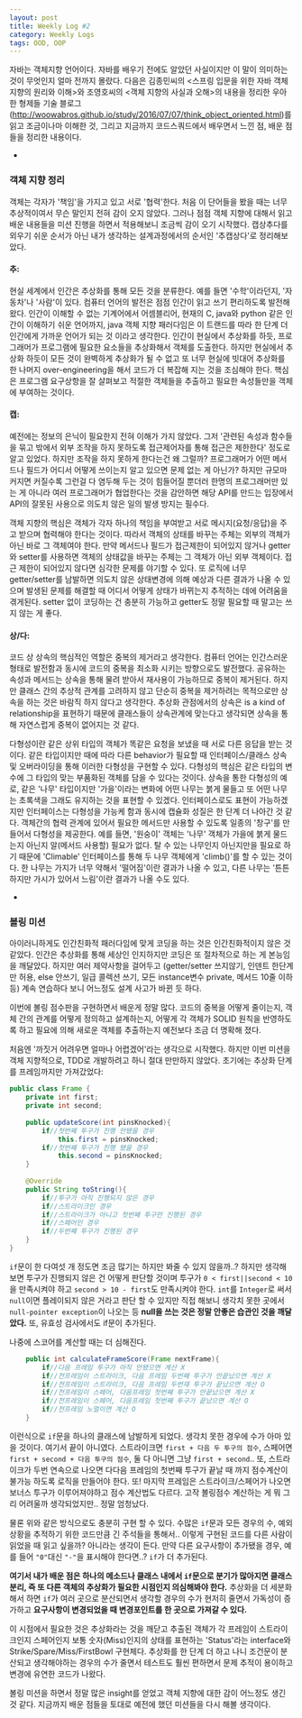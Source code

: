 ```yaml
---
layout: post
title: Weekly Log #2
category: Weekly Logs
tags: OOD, OOP
---
```


자바는 객체지향 언어이다. 자바를 배우기 전에도 알았던 사실이지만 이 말이 의미하는 것이 무엇인지 얼마 전까지 몰랐다. 다음은 김종민씨의 <스프링 입문을 위한 자바 객체 지향의 원리와 이해>와 조영호씨의 <객체 지향의 사실과 오해>의 내용을 정리한 우아한 형제들 기술 블로그 (http://woowabros.github.io/study/2016/07/07/think_object_oriented.html)를 읽고 조금이나마 이해한 것, 그리고 지금까지 코드스쿼드에서 배우면서 느낀 점, 배운 점들을 정리한 내용이다.

-
### 객체 지향 정리

객체는 각자가 '책임'을 가지고 있고 서로 '협력'한다. 처음 이 단어들을 봤을 때는 너무 추상적이여서 무슨 말인지 전혀 감이 오지 않았다. 그러나 점점 객체 지향에 대해서 읽고 배운 내용들을 미션 진행을 하면서 적용해보니 조금씩 감이 오기 시작했다. 캡상추다를 외우기 쉬운 순서가 아닌 내가 생각하는 설계과정에서의 순서인 '추캡상다'로 정리해보았다.

#### 추:
현실 세계에서 인간은 추상화를 통해 모든 것을 분류한다. 예를 들면 '수학'이라던지, '자동차'나 '사람'이 있다. 컴퓨터 언어의 발전은 점점 인간이 읽고 쓰기 편리하도록 발전해 왔다. 인간이 이해할 수 없는 기계어에서 어셈블리어, 현재의 C, java와 python 같은 인간이 이해하기 쉬운 언어까지, java 객체 지향 패러다임은 이 트랜드를 따라 한 단계 더 인간에게 가까운 언어가 되는 것 이라고 생각한다. 인간이 현실에서 추상화를 하듯, 프로그래머가 프로그램에 필요한 요소들을 추상화해서 객체를 도출한다. 하지만 현실에서 추상화 하듯이 모든 것이 완벽하게 추상화가 될 수 없고 또 너무 현실에 빗대어 추상화를 한 나머지 over-engineering을 해서 코드가 더 복잡해 지는 것을 조심해야 한다. 핵심은 프로그램 요구상항을 잘 살펴보고 적절한 객체들을 추출하고 필요한 속성들만을 객체에 부여하는 것이다.

#### 캡:
예전에는 정보의 은닉이 필요한지 전혀 이해가 가지 않았다. 그저 '관련된 속성과 함수들을 묶고 밖에서 외부 조작을 하지 못하도록 접근제어자를 통해 접근은 제한한다' 정도로 알고 있었다. 하지만 조작을 하지 못하게 한다는건 왜 그럴까? 프로그래머가 어떤 메서드나 필드가 어디서 어떻게 쓰이는지 알고 있으면 문제 없는 게 아닌가? 하지만 규모마 커지면 커질수록 그런걸 다 염두해 두는 것이 힘들어질 뿐더러 한명의 프로그래머만 있는 게 아니라 여러 프로그래머가 협업한다는 것을 감안하면 해당 API를 만드는 입장에서 API의 잘못된 사용으로 의도치 않은 일의 발생 방지는 필수다. 

객체 지향의 핵심은 객체가 각자 하나의 책임을 부여받고 서로 메시지(요청/응답)을 주고 받으며 협력해야 한다는 것이다. 따라서 객체의 상태를 바꾸는 주체는 외부의 객체가 아닌 바로 그 객체여야 한다. 만약 메서드나 필드가 접근제한이 되어있지 않거나 getter와 setter를 사용하면 객체의 상태값을 바꾸는 주체는 그 객체가 아닌 외부 객체이다. 접근 제한이 되어있지 않다면 심각한 문제를 야기할 수 있다. 또 로직에 너무 getter/setter를 남발하면 의도치 않은 상태변경에 의해 예상과 다른 결과가 나올 수 있으며 발생된 문제를 해결할 때 어디서 어떻게 상태가 바뀌는지 추적하는 데에 어려움을 겪게된다. setter 없이 코딩하는 건 충분히 가능하고 getter도 정말 필요할 때 말고는 쓰지 않는 게 좋다.


#### 상/다:
코드 상 상속의 핵심적인 역할은 중복의 제거라고 생각한다. 컴퓨터 언어는 인간스러운 형태로 발전함과 동시에 코드의 중복을 최소화 시키는 방향으로도 발전했다. 공유하는 속성과 메서드는 상속을 통해 물려 받아서 재사용이 가능하므로 중복이 제거된다. 하지만 클래스 간의 추상적 관계를 고려하지 않고 단순히 중복을 제거하려는 목적으로만 상속을 하는 것은 바람직 하지 않다고 생각한다. 추상화 관점에서의 상속은 is a kind of relationship을 표현하기 때문에 클래스들이 상속관계에 맞는다고 생각되면 상속을 통해 자연스럽게 중복이 없어지는 것 같다.

다형성이란 같은 상위 타입의 객체가 똑같은 요청을 보냈을 때 서로 다른 응답을 받는 것이다. 같은 타입이지만 때에 따라 다른 behavior가 필요할 때 인터페이스/클래스 상속 및 오버라이딩을 통해 이러한 다형성을 구현할 수 있다. 다형성의 핵심은 같은 타입의 변수에 그 타입의 맞는 부품화된 객체를 담을 수 있다는 것이다. 상속을 통한 다형성의 예로, 같은 '나무' 타입이지만 '가을'이라는 변화에 어떤 나무는 붉게 물들고 또 어떤 나무는 초록색을 그래도 유지하는 것을 표현할 수 있겠다. 인터페이스로도 표현이 가능하겠지만 인터페이스는 다형성을 가능케 함과 동시에 캡슐화 성질은 한 단계 더 나아간 것 같다. 객체간의 협력 관계에 있어서 필요한 메서드만 사용할 수 있도록 일종의 '창구'를 만들어서 다형성을 제공한다. 예를 들면, '원숭이' 객체는 '나무' 객체가 가을에 붉게 물드는지 아닌지 알(메서드 사용할) 필요가 없다. 탈 수 있는 나무인지 아닌지만을 필요로 하기 때문에 'Climable' 인터페이스를 통해 두 나무 객체에게 'climb()'를 할 수 있는 것이다. 한 나무는 가지가 너무 약해서 '떨어짐'이란 결과가 나올 수 있고, 다른 나무는 '튼튼하지만 가시가 있어서 느림'이란 결과가 나올 수도 있다.

-
### 볼링 미션

아이러니하게도 인간친화적 패러다임에 맞게 코딩을 하는 것은 인간친화적이지 않은 것 같았다. 인간은 추상화를 통해 세상인 인지하지만 코딩은 또 절차적으로 하는 게 본능임을 깨달았다. 하지만 여러 제약사항을 걸어두고 (getter/setter 쓰지않기, 인덴트 한단계만 허용, else 안쓰기, 일급 콜렉션 쓰기, 모든 instance변수 private, 메서드 10줄 이하 등) 계속 연습하다 보니 어느정도 설계 사고가 바뀐 듯 하다. 

이번에 볼링 점수판을 구현하면서 배운게 정말 많다. 코드의 중복을 어떻게 줄이는지, 객체 간의 관계를 어떻게 정의하고 설계하는지, 어떻게 각 객체가 SOLID 원칙을 반영하도록 하고 필요에 의해 새로운 객체를 추출하는지 예전보다 조금 더 명확해 졌다.

처음엔 '까짓거 어려우면 얼마나 어렵겠어'라는 생각으로 시작했다. 하지만 이번 미션을 객체 지향적으로, TDD로 개발하려고 하니 절대 만만하지 않았다. 초기에는 추상화 단계를 프레임까지만 가져갔었다:

~~~java
public class Frame {
	private int first;
	private int second;
	
	public updateScore(int pinsKnocked){
		if//첫번째 투구가 진행 안됐을 경우
			this.first = pinsKnocked;
		if//첫번째 투구가 진행 됐을 경우
			this.second = pinsKnocked;
	}
	
	@Override
	public String toString(){
		if//투구가 아직 진행되지 않은 경우
		if//스트라이크인 경우
		if//스트라이크가 아니고 첫번째 투구만 진행된 경우
		if//스페어인 경우
		if//두번째 투구가 진행된 경우
	}
}
~~~

`if`문이 한 다여섯 개 정도면 조금 많기는 하지만 봐줄 수 있지 않을까..? 하지만 생각해 보면 투구가 진행되지 않은 건 어떻게 판단할 것이며 투구가 `0 < first||second < 10` 을 만족시켜야 하고 `second > 10 - first`도 만족시켜야 한다. `int`를 `Integer`로 써서 `null`이면 플레이되지 않은 거라고 판단 할 수 있지만 직접 해보니 생각치 못한 곳에서 `null-pointer exception`이 나오는 등 **null을 쓰는 것은 정말 안좋은 습관인 것을 깨달았다.** 또, 유효성 검사에서도 if문이 추가된다. 

나중에 스코어를 계산할 때는 더 심해진다.

~~~java
	public int calculateFrameScore(Frame nextFrame){
		if//다음 프레임 투구가 아직 안됐으면 계산 X
		if//전프레임이 스트라이크, 다음 프레임 두번째 투구가 안끝났으면 계산 X
		if//전프레임이 스트라이크, 다음 프레임 두번재 투구가 끝났으면 계산 O
		if//전프레임이 스페어, 다음프레임 첫번째 투구가 안끝났으면 계산 X
		if//전프레임이 스페어, 다음프레임 첫번째 투구가 끝났으면 계산 O
		if//전프레임 노멀이면 계산 O
	}
~~~
이런식으로 `if`문을 하나의 클래스에 남발하게 되었다. 생각치 못한 경우에 수가 아마 있을 것이다. 여기서 끝이 아니였다. 스트라이크면 `first + 다음 두 투구의 점수`, 스페어면 `first + second + 다음 투구의 점수`, 둘 다 아니면 그냥 `first + second`.. 또, 스트라이크가 두번 연속으로 나오면 다다음 프레임의 첫번째 투구가 끝날 때 까지 점수계산이 불가능 하도록 로직을 만들어야 한다. 또! 마지막 프레임은 스트라이크/스페어가 나오면 보너스 투구가 이루어져야하고 점수 계산법도 다르다. 고작 볼링점수 계산하는 게 뭐 그리 어려울까 생각되었지만.. 정말 엄청났다.

물론 위와 같은 방식으로도 충분히 구현 할 수 있다. 수많은 `if`문과 모든 경우의 수, 예외 상황을 추적하기 위한 코드만큼 긴 주석들을 통해서.. 이렇게 구현된 코드를 다른 사람이 읽었을 때 읽고 싶을까? 아니라는 생각이 든다. 만약 다른 요구사항이 추가됐을 경우, 예를 들어 `"0"`대신 `"-"`을 표시해야 한다면..? `if`가 더 추가된다.

**여기서 내가 배운 점은 하나의 메소드나 클래스 내에서 `if`문으로 분기가 많아지면 클래스 분리, 즉 또 다른 객체의 추상화가 필요한 시점인지 의심해봐야 한다.** 추상화을 더 세분화해서 하면 `if`가 여러 곳으로 분산되면서 생각할 경우의 수가 현저히 줄면서 가독성이 증가하고 **요구사항이 변경되었을 때 변경포인트를 한 곳으로 가져갈 수 있다.**

이 시점에서 필요한 것은 추상화라는 것을 깨닫고 추출된 객체가 각 프레임이 스트라이크인지 스페어인지 보통 숫자(Miss)인지의 상태를 표현하는 'Status'라는 interface와 Strike/Spare/Miss/FirstBowl 구현체다. 추상화를 한 단계 더 하고 나니 조건문이 분산되고 생각해야하는 경우의 수가 줄면서 테스트도 훨씬 편하면서 문제 추적이 용이하고 변경에 유연한 코드가 나왔다. 

볼링 미션을 하면서 정말 많은 insight를 얻었고 객체 지향에 대한 감이 어느정도 생긴 것 같다. 지금까지 배운 점들을 토대로 예전에 했던 미션들을 다시 해볼 생각이다.

